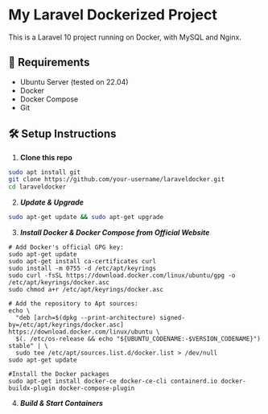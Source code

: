 # My Laravel Dockerized Project

This is a Laravel 10 project running on Docker, with MySQL and Nginx.

## 🚀 Requirements
- Ubuntu Server (tested on 22.04)
- Docker
- Docker Compose
- Git

## 🛠️ Setup Instructions

1. **Clone this repo**
```bash
sudo apt install git
git clone https://github.com/your-username/laraveldocker.git
cd laraveldocker
```

2. ***Update & Upgrade***
```bash
sudo apt-get update && sudo apt-get upgrade
```

3. ***Install Docker & Docker Compose from Official Website***
```
# Add Docker's official GPG key:
sudo apt-get update
sudo apt-get install ca-certificates curl
sudo install -m 0755 -d /etc/apt/keyrings
sudo curl -fsSL https://download.docker.com/linux/ubuntu/gpg -o /etc/apt/keyrings/docker.asc
sudo chmod a+r /etc/apt/keyrings/docker.asc

# Add the repository to Apt sources:
echo \
  "deb [arch=$(dpkg --print-architecture) signed-by=/etc/apt/keyrings/docker.asc] https://download.docker.com/linux/ubuntu \
  $(. /etc/os-release && echo "${UBUNTU_CODENAME:-$VERSION_CODENAME}") stable" | \
  sudo tee /etc/apt/sources.list.d/docker.list > /dev/null
sudo apt-get update

#Install the Docker packages
sudo apt-get install docker-ce docker-ce-cli containerd.io docker-buildx-plugin docker-compose-plugin
```

4. ***Build & Start Containers***




